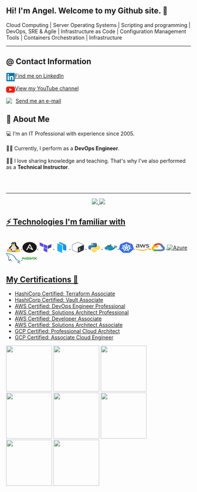 ## Hi! I'm Angel. Welcome to my Github site. 🌱

Cloud Computing | Server Operating Systems | Scripting and programming | DevOps, SRE & Agile | Infrastructure as Code | Configuration Management Tools | Containers Orchestration | Infrastructure

<hr />

## @ Contact Information
<a href="https://www.linkedin.com/in/arengifoc/">Find me on LinkedIn
  <img align="left" width="24px" src="https://raw.githubusercontent.com/devicons/devicon/master/icons/linkedin/linkedin-original.svg" target="_blank" />
</a>
<br /><br />
<a href="https://www.youtube.com/@arengifoc">View my YouTube channel
  <img align="left" width="24px" src="youtube.svg" target="_blank" />
</a>
<br /><br />
<a href="mailto:contact@angelrengifo.com">Send me an e-mail
  <img align="left" width="26px" src="https://raw.githubusercontent.com/gilbarbara/logos/main/logos/google-gmail.svg" />
</a>


## 🚀 About Me
💻 I’m an IT Professional with experience since 2005. </br> </br>
👨‍💼 Currently, I perform as a **DevOps Engineer**. </br> </br>
👨‍🏫 I love sharing knowledge and teaching. That's why I've also performed as a **Technical Instructor**. </br></br>

<br/>
<hr />

<div align="center">
  <a href="https://github.com/arengifoc">
  <img height="180em" src="https://github-readme-stats.vercel.app/api?username=arengifoc&show_icons=true&theme=gradient&include_all_commits=true&count_private=true"/>
  <img height="180em" src="https://github-readme-stats.vercel.app/api/top-langs/?username=arengifoc&layout=compact&langs_count=7&theme=gradient"/>
</div>

## ⚡ Technologies I'm familiar with
  
<div style="display: inline_block"><br>
  <img align="center" alt="Linux" height="30" width="40" src="https://raw.githubusercontent.com/gilbarbara/logos/main/logos/linux-tux.svg">
  <img align="center" alt="Ansible" height="30" width="40" src="https://raw.githubusercontent.com/devicons/devicon/master/icons/ansible/ansible-original.svg">
  <img align="center" alt="Terraform" height="30" width="40" src="https://raw.githubusercontent.com/devicons/devicon/master/icons/terraform/terraform-original.svg">
  <img align="center" alt="Packer" height="30" width="40" src="https://raw.githubusercontent.com/devicons/devicon/master/icons/packer/packer-original.svg">
  <img align="center" alt="Bash" height="30" width="40" src="https://raw.githubusercontent.com/devicons/devicon/master/icons/bash/bash-original.svg">
  <img align="center" alt="Python" height="30" width="40" src="https://raw.githubusercontent.com/devicons/devicon/master/icons/python/python-original.svg">
  <img align="center" alt="Docker" height="30" width="40" src="https://raw.githubusercontent.com/devicons/devicon/master/icons/docker/docker-original.svg">
  <img align="center" alt="Kubernetes" height="30" width="40" src="https://raw.githubusercontent.com/devicons/devicon/master/icons/kubernetes/kubernetes-original.svg">
  <img align="center" alt="AWS" height="30" width="40" src="https://raw.githubusercontent.com/devicons/devicon/master/icons/amazonwebservices/amazonwebservices-original-wordmark.svg">
  <img align="center" alt="GCP" height="30" width="40" src="https://raw.githubusercontent.com/devicons/devicon/master/icons/googlecloud/googlecloud-original.svg">
  <img align="center" alt="Azure" height="30" width="40" src="https://raw.githubusercontent.com/gilbarbara/logos/main/logos/microsoft-azure.svg">
  <img align="center" alt="MySQL" height="30" width="40" src="https://raw.githubusercontent.com/devicons/devicon/master/icons/mysql/mysql-original.svg">                                                     
  <img align="center" alt="nginx" height="30" width="40" src="https://raw.githubusercontent.com/devicons/devicon/master/icons/nginx/nginx-original.svg">                                                     
</div>

##  **My Certifications 🏅**
- [HashiCorp Certified: Terraform Associate](https://www.credly.com/badges/e0bbaaf6-e689-4287-bb8c-7ecbb56c24ac/public_url)
- [HashiCorp Certified: Vault Associate](https://www.credly.com/badges/d8288226-c5b0-4616-8419-f35a2d43d0f3/public_url)
- [AWS Certified: DevOps Engineer Professional](https://www.credly.com/badges/806b6d19-9283-4817-8a0b-2157f3e43f5d/public_url)
- [AWS Certified: Solutions Architect Professional](https://www.credly.com/badges/057f5897-e3a2-464b-b33c-bb073173f76e/public_url)
- [AWS Certified: Developer Associate](https://www.credly.com/badges/ef0b56f9-43f4-4b49-8b54-21ac434b9ff8/public_url)
- [AWS Certified: Solutions Architect Associate](https://www.credly.com/badges/f6bc0034-d656-4837-aa7a-fa4771e371f5/public_url)
- [GCP Certified: Professional Cloud Architect](https://www.credly.com/badges/3714ac2f-8018-4ab7-b9f9-349f4c8dcf32/public_url)
- [GCP Certified: Associate Cloud Engineer](https://www.credly.com/badges/793c7d2f-bd12-4c74-9bdf-be946c5149b6/public_url)

<p align="left">
  <img src="https://images.credly.com/size/340x340/images/85b9cfc4-257a-4742-878c-4f7ab4a2631b/image.png" width="125" height="125">
  <img src="https://images.credly.com/size/340x340/images/fd1bf1cf-dc60-4868-b3a3-9b93e8af763c/image.png" width="125" height="125">
  <img src="https://images.credly.com/size/340x340/images/bd31ef42-d460-493e-8503-39592aaf0458/image.png" width="125" height="125">
  <img src="https://images.credly.com/size/340x340/images/2d84e428-9078-49b6-a804-13c15383d0de/image.png" width="125" height="125">
  <img src="https://images.credly.com/size/340x340/images/b9feab85-1a43-4f6c-99a5-631b88d5461b/image.png" width="125" height="125">
  <img src="https://images.credly.com/size/340x340/images/0e284c3f-5164-4b21-8660-0d84737941bc/image.png" width="125" height="125">
  <img src="https://images.credly.com/size/340x340/images/71c579e0-51fd-4247-b493-d2fa8167157a/image.png" width="125" height="125">
  <img src="https://images.credly.com/size/340x340/images/08096465-cbfc-4c3e-93e5-93c5aa61f23e/image.png" width="125" height="125">
</p>
